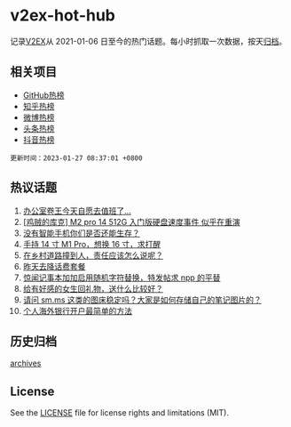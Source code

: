 # v2ex-hot-hub

 记录[V2EX](https://www.v2ex.com/)从 2021-01-06 日至今的热门话题。每小时抓取一次数据，按天[归档](archives)。
 
 ## 相关项目

- [GitHub热榜](https://github.com/snaildev/github-hot-hub)
- [知乎热榜](https://github.com/snaildev/zhihu-hot-hub)
- [微博热榜](https://github.com/snaildev/weibo-hot-hub)
- [头条热榜](https://github.com/snaildev/toutiao-hot-hub)
- [抖音热榜](https://github.com/snaildev/douyin-hot-hub)


 `更新时间：2023-01-27 08:37:01 +0800`

## 热议话题

1. [办公室卷王今天自愿去值班了…](https://www.v2ex.com/t/910675)
1. [[鸡贼的库克] M2 pro 14 512G 入门版硬盘速度事件 似乎在重演](https://www.v2ex.com/t/910672)
1. [没有智能手机你们是否还能生存？](https://www.v2ex.com/t/910690)
1. [手持 14 寸 M1 Pro，想换 16 寸，求打醒](https://www.v2ex.com/t/910693)
1. [在乡村道路撞到人，责任应该怎么说呢？](https://www.v2ex.com/t/910708)
1. [昨天去降话费套餐](https://www.v2ex.com/t/910710)
1. [惊闻记事本加加启用随机字符替换，特发帖求 npp 的平替](https://www.v2ex.com/t/910777)
1. [给有好感的女生回礼物，送什么比较好？](https://www.v2ex.com/t/910730)
1. [请问 sm.ms 这类的图床稳定吗？大家是如何存储自己的笔记图片的？](https://www.v2ex.com/t/910689)
1. [个人海外银行开户最简单的方法](https://www.v2ex.com/t/910724)

## 历史归档

[archives](archives)

## License

See the [LICENSE](LICENSE) file for license rights and limitations (MIT).
